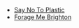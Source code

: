 * [Say No To Plastic](https://zero-waste.github.io/say-no-to-plastic/)
* [Forage Me Brighton](https://zero-waste.github.io/forage-me-brighton/)
